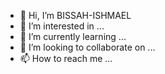 - 👋 Hi, I’m BISSAH-ISHMAEL
- 👀 I’m interested in ...
- 🌱 I’m currently learning ...
- 💞️ I’m looking to collaborate on ...
- 📫 How to reach me ...

<!---
BISSAH-ISHMAEL/BISSAH-ISHMAEL is a ✨ special ✨ repository because its `README.md` (this file) appears on your GitHub profile.
You can click the Preview link to take a look at your changes.
--->
